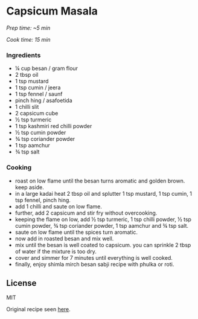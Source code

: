 # Capsicum Masala

*Prep time: ~5 min*

*Cook time: 15 min*

### Ingredients

 - ¼ cup besan / gram flour
 - 2 tbsp oil
 - 1 tsp mustard
 - 1 tsp cumin / jeera
 - 1 tsp fennel / saunf
 - pinch hing / asafoetida
 - 1 chilli slit
 - 2 capsicum cube
 - ½ tsp turmeric
 - 1 tsp kashmiri red chilli powder
 - ½ tsp cumin powder
 - ¾ tsp coriander powder
 - 1 tsp aamchur
 - ¾ tsp salt

### Cooking

 - roast on low flame until the besan turns aromatic and golden brown. keep aside.
 - in a large kadai heat 2 tbsp oil and splutter 1 tsp mustard, 1 tsp cumin, 1 tsp fennel, pinch hing.
 - add 1 chilli and saute on low flame.
 - further, add 2 capsicum and stir fry without overcooking.
 - keeping the flame on low, add ½ tsp turmeric, 1 tsp chilli powder, ½ tsp cumin powder, ¾ tsp coriander powder, 1 tsp aamchur and ¾ tsp salt.
 - saute on low flame until the spices turn aromatic.
 - now add in roasted besan and mix well.
 - mix until the besan is well coated to capsicum. you can sprinkle 2 tbsp of water if the mixture is too dry.
 - cover and simmer for 7 minutes until everything is well cooked.
 - finally, enjoy shimla mirch besan sabji recipe with phulka or roti.

License
----

MIT

Original recipe seen [here](https://hebbarskitchen.com/wprm_print/114921).

